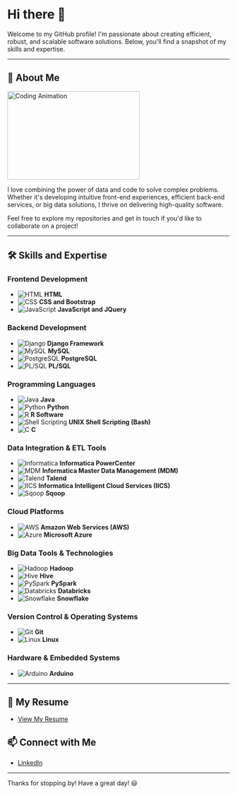 # Hi there 👋

Welcome to my GitHub profile! I'm passionate about creating efficient, robust, and scalable software solutions. Below, you'll find a snapshot of my skills and expertise.

---

## 🌟 About Me

<img src="./assets/coding-animation.gif" width="300" height="200" alt="Coding Animation">

I love combining the power of data and code to solve complex problems. Whether it's developing intuitive front-end experiences, efficient back-end services, or big data solutions, I thrive on delivering high-quality software.

Feel free to explore my repositories and get in touch if you'd like to collaborate on a project!

---

## 🛠️ Skills and Expertise

### Frontend Development
- ![HTML](./assets/html.png) **HTML**
- ![CSS](./assets/css.png) **CSS and Bootstrap**
- ![JavaScript](./assets/javascript.png) **JavaScript and JQuery**

### Backend Development
- ![Django](./assets/django.png) **Django Framework**
- ![MySQL](./assets/mysql.png) **MySQL**
- ![PostgreSQL](./assets/postgresql.png) **PostgreSQL**
- ![PL/SQL](./assets/plsql.png) **PL/SQL**

### Programming Languages
- ![Java](./assets/java.png) **Java**
- ![Python](./assets/python.png) **Python**
- ![R](./assets/r.png) **R Software**
- ![Shell Scripting](./assets/unix.png) **UNIX Shell Scripting (Bash)**
- ![C](./assets/c.png) **C**

### Data Integration & ETL Tools
- ![Informatica](./assets/informatica.png) **Informatica PowerCenter**
- ![MDM](./assets/mdm.png) **Informatica Master Data Management (MDM)**
- ![Talend](./assets/talend.png) **Talend**
- ![IICS](./assets/iics.png) **Informatica Intelligent Cloud Services (IICS)**
- ![Sqoop](./assets/sqoop.png) **Sqoop**

### Cloud Platforms
- ![AWS](./assets/aws.png) **Amazon Web Services (AWS)**
- ![Azure](./assets/azure.png) **Microsoft Azure**

### Big Data Tools & Technologies
- ![Hadoop](./assets/hadoop.png) **Hadoop**
- ![Hive](./assets/hive.png) **Hive**
- ![PySpark](./assets/pyspark.png) **PySpark**
- ![Databricks](./assets/databricks.png) **Databricks**
- ![Snowflake](./assets/snowflake.png) **Snowflake**

### Version Control & Operating Systems
- ![Git](./assets/git.png) **Git**
- ![Linux](./assets/linux.png) **Linux**

### Hardware & Embedded Systems 
- ![Arduino](./assets/arduino.png) **Arduino**

---

## 📄 My Resume 
- [View My Resume](https://github.com/yourusername/yourrepository/raw/main/assets/yourresume.pdf)

## 📫 Connect with Me

- [LinkedIn](https://www.linkedin.com)

---

Thanks for stopping by! Have a great day! 😃
